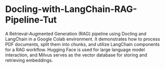 # Docling-with-LangChain-RAG-Pipeline-Tut

A Retrieval-Augmented Generation (RAG) pipeline using Docling and LangChain in a Google Colab environment. It demonstrates how to process PDF documents, split them into chunks, and utilize LangChain components for a RAG workflow. Hugging Face is used for large language model interaction, and Milvus serves as the vector database for storing and retrieving embeddings.


